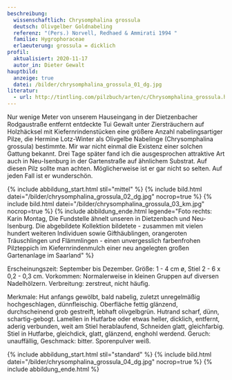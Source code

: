 ```yaml
---
beschreibung:
  wissenschaftlich: Chrysomphalina grossula
  deutsch: Olivgelber Goldnabeling
  referenz: "(Pers.) Norvell, Redhaed & Ammirati 1994 "
  familie: Hygrophoraceae
  erlaeuterung: grossula = dicklich
profil:
  aktualisiert: 2020-11-17
  autor_in: Dieter Gewalt
hauptbild:
  anzeige: true
  datei: /bilder/chrysomphalina_grossula_01_dg.jpg
literatur:
  - url: http://tintling.com/pilzbuch/arten/c/Chrysomphalina_grossula.html
---
```

Nur wenige Meter von unserem Hauseingang in der Dietzenbacher Rodgaustraße entfernt entdeckte Tui Gewalt unter Ziersträuchern auf Holzhäcksel mit Kiefernrindenstücken eine größere Anzahl nabelingsartiger Pilze, die Hermine Lotz-Winter als Olivgelbe Nabelinge (Chrysomphalina grossula) bestimmte. Mir war nicht einmal die Existenz einer solchen Gattung bekannt. Drei Tage später fand ich die ausgesprochen attraktive Art auch in Neu-Isenburg in der Gartenstraße auf ähnlichem Substrat. Auf diesen Pilz sollte man achten. Möglicherweise ist er gar nicht so selten. Auf jeden Fall ist er wunderschön.

{% include abbildung_start.html stil="mittel" %}
{% include bild.html datei="/bilder/chrysomphalina_grossula_02_dg.jpg" nocrop=true %}
{% include bild.html datei="/bilder/chrysomphalina_grossula_03_km.jpg" nocrop=true %}
{% include abbildung_ende.html legende="Foto rechts: Karin Montag, Die Fundstelle ähnelt unseren in Dietzenbach und Neu-Isenburg. Die abgebildete Kollektion bildetete - zusammen mit vielen hundert weiteren Individuen  sowie Gifthäublingen, orangeroten Träuschlingen und Flämmlingen  - einen unvergesslich farbenfrohen Pilzteppich im Kiefernrindenmulch einer neu angelegten großen Gartenanlage im Saarland" %}

Erscheinungszeit: September bis Dezember.
Größe: 1 - 4 cm ø, Stiel 2 - 6 x 0,2 - 0,3 cm.
Vorkommen: Normalerweise in kleinen Gruppen auf diversen Nadelhölzern.
Verbreitung: zerstreut, nicht häufig.

Merkmale:  Hut anfangs gewölbt, bald nabelig, zuletzt unregelmäßig hochgeschlagen, dünnfleischig. Oberfläche fettig glänzend, durchscheinend grob gestreift, lebhaft olivgelbgrün. Hutrand scharf, dünn, schartig-gebogt. Lamellen in Hutfarbe oder etwas heller, dicklich, entfernt, aderig verbunden, weit am StieI herablaufend, Schneiden glatt, gleichfarbig. 
Stiel in Hutfarbe, gleichdick, glatt, glänzend, enghohl werdend.
Geruch: unauffällig, Geschmack: bitter.
Sporenpulver weiß.

{% include abbildung_start.html stil="standard" %}
{% include bild.html datei="/bilder/chrysomphalina_grossula_04_dg.jpg" nocrop=true %}
{% include abbildung_ende.html %}